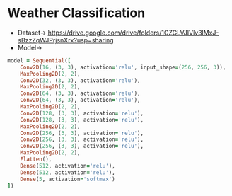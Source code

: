 # Weather Classification
- Dataset-> https://drive.google.com/drive/folders/1GZGLVJIVlv3lMxJ-sBzzZqWJPrjsnXrx?usp=sharing
- Model->
```ruby
model = Sequential([
    Conv2D(16, (3, 3), activation='relu', input_shape=(256, 256, 3)),
    MaxPooling2D(2, 2),
    Conv2D(32, (3, 3), activation='relu'),
    MaxPooling2D(2, 2),
    Conv2D(64, (3, 3), activation='relu'),
    Conv2D(64, (3, 3), activation='relu'),
    MaxPooling2D(2, 2),
    Conv2D(128, (3, 3), activation='relu'),
    Conv2D(128, (3, 3), activation='relu'),
    MaxPooling2D(2, 2),
    Conv2D(256, (3, 3), activation='relu'),
    Conv2D(256, (3, 3), activation='relu'),
    Conv2D(256, (3, 3), activation='relu'),
    MaxPooling2D(2, 2),
    Flatten(),
    Dense(512, activation='relu'),
    Dense(512, activation='relu'),
    Dense(5, activation='softmax')
])
```
